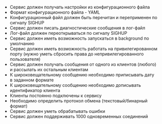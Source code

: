 - Сервис должен получать настройки из конфигурационного файла
- Формат конфигурационного файла - YAML
- Конфигурационный файл должен быть перечитан и переприменен по сигналу SIGHUP
- Сервис должен писать диагностические сообщения в лог-файл
- Лог-файл должен переоткрываться по сигналу SIGHUP
- Сервис должен иметь возможность запускаться в background по умолчанию
- Сервис должен иметь возможность работать на привилегированном порту (нужно уметь сбросить права до непривилегированного пользователя)
- Сервис должен получать сообщения от одного из клиентов (любого) и рассылать их остальным клиентам
- К широковещательному сообщению необходимо приписывать дату в заданном формате
- К широковещательному сообщению необходимо дописывать идентификатор клиента
- Клиенты постоянно подключены к сервису
- Необходимо определить протокол обмена (текстовый/бинарный формат)
- Сервис должен уметь обрабатывать ошибки
- Сервис должен поддерживать 1000 одновременных соединений
